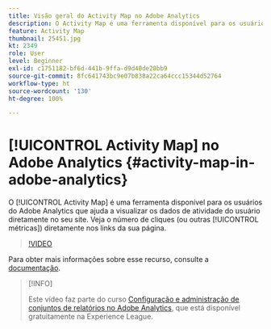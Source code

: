 ```yaml
---
title: Visão geral do Activity Map no Adobe Analytics
description: O Activity Map é uma ferramenta disponível para os usuários do Adobe Analytics que ajuda a visualizar os dados de atividade do usuário diretamente no seu site. Veja o número de cliques (ou outras métricas) diretamente nos links da sua página.
feature: Activity Map
thumbnail: 25451.jpg
kt: 2349
role: User
level: Beginner
exl-id: c1751182-bf6d-441b-9ffa-d9d40de20bb9
source-git-commit: 8fc641743bc9e07b838a22ca64ccc15344d52764
workflow-type: ht
source-wordcount: '130'
ht-degree: 100%

---
```


# [!UICONTROL Activity Map] no Adobe Analytics {#activity-map-in-adobe-analytics}

O [!UICONTROL Activity Map] é uma ferramenta disponível para os usuários do Adobe Analytics que ajuda a visualizar os dados de atividade do usuário diretamente no seu site. Veja o número de cliques (ou outras [!UICONTROL métricas]) diretamente nos links da sua página.

>[!VIDEO](https://video.tv.adobe.com/v/25451/?quality=12&learn=on)

Para obter mais informações sobre esse recurso, consulte a [documentação](https://experienceleague.adobe.com/docs/analytics/analyze/activity-map/activity-map.html?lang=pt-BR).

>[!INFO]
>
> Este vídeo faz parte do curso [Configuração e administração de conjuntos de relatórios no Adobe Analytics](https://experienceleague.adobe.com/?recommended=Analytics-A-1-2021.1.administration&amp;lang=pt-BR), que está disponível gratuitamente na Experience League.